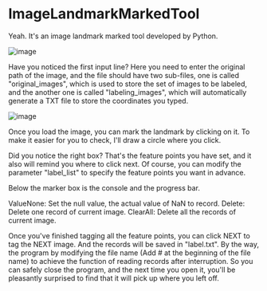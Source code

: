 # ImageLandmarkMarkedTool

Yeah. It's an image landmark marked tool developed by Python.

![image](https://user-images.githubusercontent.com/88467925/135992898-9d664d95-18c8-4299-8733-1d383ba9b084.png)

Have you noticed the first input line? Here you need to enter the original path of the image, and the file should have two sub-files, one is called "original_images", which is used to store the set of images to be labeled, and the another one is called "labeling_images", which will automatically generate a TXT file to store the coordinates you typed.

![image](https://user-images.githubusercontent.com/88467925/135995297-02ffdabc-eb36-4927-9c55-b830227890c5.png)

Once you load the image, you can mark the landmark by clicking on it. To make it easier for you to check, I'll draw a circle where you click.

Did you notice the right box? That's the feature points you have set, and it also will remind you where to click next. Of course, you can modify the parameter "label_list" to specify the feature points you want in advance.

Below the marker box is the console and the progress bar.

ValueNone: Set the null value, the actual value of NaN to record.
Delete: Delete one record of current image.
ClearAll: Delete all the records of current image.

Once you've finished tagging all the feature points, you can click NEXT to tag the NEXT image. And the records will be saved in "label.txt".
By the way, the program by modifying the file name (Add # at the beginning of the file name) to achieve the function of reading records after interruption.
So you can safely close the program, and the next time you open it, you'll be pleasantly surprised to find that it will pick up where you left off.
